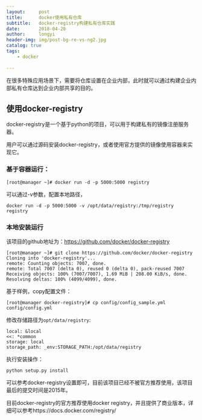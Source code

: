 ```yaml
---
layout:     post
title:      docker使用私有仓库
subtitle:   docker-registry构建私有仓库实践
date:       2018-04-20
author:     longyi
header-img: img/post-bg-re-vs-ng2.jpg
catalog: true
tags:
    - docker
    
---
```


在很多特殊应用场景下，需要将仓库设置在企业内部，此时就可以通过构建企业内部私有仓库达到企业内部共享的目的。


## 使用docker-registry

docker-registry是一个基于python的项目，可以用于构建私有的镜像注册服务器。

用户可以通过源码安装docker-registry，或者使用官方提供的镜像使用容器来实现它。

### 基于容器运行：

    [root@manager ~]# docker run -d -p 5000:5000 registry

可以通过-v参数，配置本地路径，

    docker run -d -p 5000:5000 -v /opt/data/registry:/tmp/registry registry

### 本地安装运行

该项目的github地址为：https://github.com/docker/docker-registry

    [root@manager ~]# git clone https://github.com/docker/docker-registry
    Cloning into 'docker-registry'...
    remote: Counting objects: 7007, done.
    remote: Total 7007 (delta 0), reused 0 (delta 0), pack-reused 7007
    Receiving objects: 100% (7007/7007), 1.69 MiB | 208.00 KiB/s, done.
    Resolving deltas: 100% (4099/4099), done.

基于样例，copy配置文件：

    [root@manager docker-registry]# cp config/config_sample.yml config/config.yml

修改存储路径为`opt/data/registry`:

    local: &local
    <<: *common
    storage: local
    storage_path: _env:STORAGE_PATH:/opt/data/registry

执行安装操作：

    python setup.py install 

可以参考docker-registry设置即可，目前该项目已经不被官方推荐使用，该项目最后的提交时间是2015年。

目前docker-registry的官方推荐使用docker registry，并且提供了商业版本，详细可以参考https://docs.docker.com/registry/










